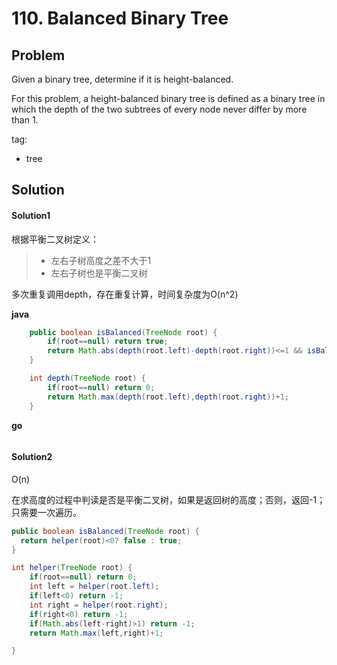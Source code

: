 # 110. Balanced Binary Tree

## Problem
Given a binary tree, determine if it is height-balanced.

For this problem, a height-balanced binary tree is defined as a binary tree in which the depth of the two subtrees of every node never differ by more than 1.

tag:
- tree

## Solution

#### Solution1
根据平衡二叉树定义：
> - 左右子树高度之差不大于1
> - 左右子树也是平衡二叉树

多次重复调用depth，存在重复计算，时间复杂度为O(n^2)

**java**
```java
    public boolean isBalanced(TreeNode root) {
        if(root==null) return true;
        return Math.abs(depth(root.left)-depth(root.right))<=1 && isBalanced(root.left) && isBalanced(root.right);
    }

    int depth(TreeNode root) {
        if(root==null) return 0;
        return Math.max(depth(root.left),depth(root.right))+1;
    }
```

**go**
```go

```

#### Solution2

O(n)

在求高度的过程中判读是否是平衡二叉树，如果是返回树的高度；否则，返回-1；
只需要一次遍历。

```java
public boolean isBalanced(TreeNode root) {
  return helper(root)<0? false : true;
}

int helper(TreeNode root) {
    if(root==null) return 0;
    int left = helper(root.left);
    if(left<0) return -1;
    int right = helper(root.right);
    if(right<0) return -1;
    if(Math.abs(left-right)>1) return -1;
    return Math.max(left,right)+1;

}
```
